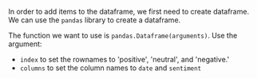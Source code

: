 <!--title={Generating tweets for produce_dataframe()}-->

<!--concepts={dataframes.mdx}-->

In order to add items to the dataframe, we first need to create dataframe. We can use the `pandas` library to create a dataframe. 

The function we want to use is `pandas.Dataframe(arguments)`. Use the argument: 

* `index` to set the rownames to 'positive', 'neutral', and 'negative.'
* `columns` to set the column names to `date` and `sentiment`


